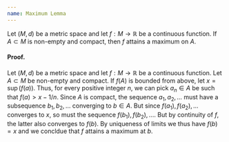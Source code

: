```yaml
---
name: Maximum Lemma
---
```


Let $(M, d)$ be a metric space and let $f:M\to \mathbb{R}$ be a continuous function. If $A\subset M$ is non-empty and compact, then $f$ attains a maximum on $A$.

#### Proof.
Let $(M, d)$ be a metric space and let $f:M\to \mathbb{R}$ be a continuous function. Let $A\subset M$ be non-empty and compact. If $f(A)$ is bounded from above, let $x = \sup(f(a))$. Thus, for every positive integer $n$, we can pick $a_n\in A$ be such that $f(a) > x-1/n$. Since $A$ is compact, the sequence $a_1,a_2,\dots$ must have a subsequence $b_1,b_2,\dots$ converging to $b\in A$. But since $f(a_1),f(a_2),\dots$ converges to $x$, so must the sequence $f(b_1), f(b_2),\dots$. But by continuity of $f$, the latter also converges to $f(b)$. By uniqueness of limits we thus have $f(b) = x$ and we concldue that $f$ attains a maximum at $b$.